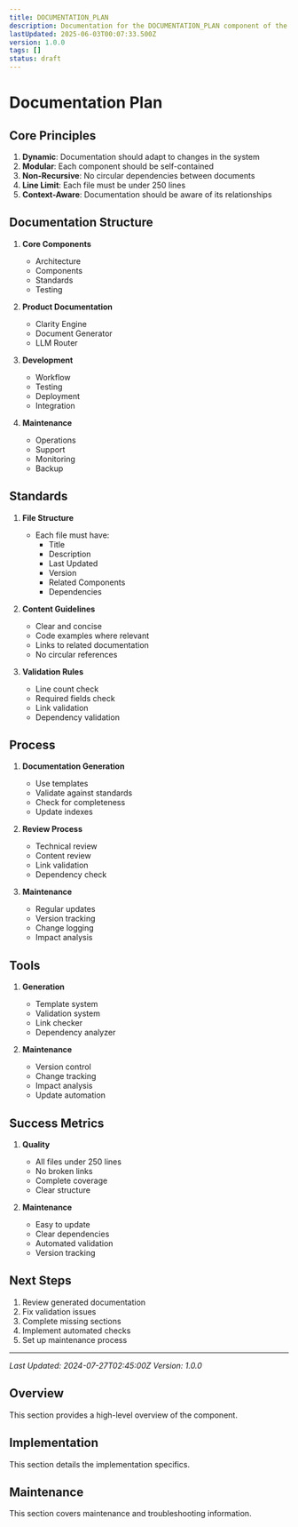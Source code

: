 ```yaml
---
title: DOCUMENTATION_PLAN
description: Documentation for the DOCUMENTATION_PLAN component of the Clarity Engine system.
lastUpdated: 2025-06-03T00:07:33.500Z
version: 1.0.0
tags: []
status: draft
---
```




# Documentation Plan

## Core Principles
1. **Dynamic**: Documentation should adapt to changes in the system
2. **Modular**: Each component should be self-contained
3. **Non-Recursive**: No circular dependencies between documents
4. **Line Limit**: Each file must be under 250 lines
5. **Context-Aware**: Documentation should be aware of its relationships

## Documentation Structure
1. **Core Components**
   - Architecture
   - Components
   - Standards
   - Testing

2. **Product Documentation**
   - Clarity Engine
   - Document Generator
   - LLM Router

3. **Development**
   - Workflow
   - Testing
   - Deployment
   - Integration

4. **Maintenance**
   - Operations
   - Support
   - Monitoring
   - Backup

## Standards
1. **File Structure**
   - Each file must have:
     - Title
     - Description
     - Last Updated
     - Version
     - Related Components
     - Dependencies

2. **Content Guidelines**
   - Clear and concise
   - Code examples where relevant
   - Links to related documentation
   - No circular references

3. **Validation Rules**
   - Line count check
   - Required fields check
   - Link validation
   - Dependency validation

## Process
1. **Documentation Generation**
   - Use templates
   - Validate against standards
   - Check for completeness
   - Update indexes

2. **Review Process**
   - Technical review
   - Content review
   - Link validation
   - Dependency check

3. **Maintenance**
   - Regular updates
   - Version tracking
   - Change logging
   - Impact analysis

## Tools
1. **Generation**
   - Template system
   - Validation system
   - Link checker
   - Dependency analyzer

2. **Maintenance**
   - Version control
   - Change tracking
   - Impact analysis
   - Update automation

## Success Metrics
1. **Quality**
   - All files under 250 lines
   - No broken links
   - Complete coverage
   - Clear structure

2. **Maintenance**
   - Easy to update
   - Clear dependencies
   - Automated validation
   - Version tracking

## Next Steps
1. Review generated documentation
2. Fix validation issues
3. Complete missing sections
4. Implement automated checks
5. Set up maintenance process

---
*Last Updated: 2024-07-27T02:45:00Z*
*Version: 1.0.0* 
## Overview

This section provides a high-level overview of the component.


## Implementation

This section details the implementation specifics.


## Maintenance

This section covers maintenance and troubleshooting information.

